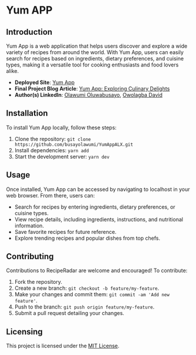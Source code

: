 # Yum APP

## Introduction

Yum App is a web application that helps users discover and explore a wide variety of recipes from around the world. With Yum App, users can easily search for recipes based on ingredients, dietary preferences, and cuisine types, making it a versatile tool for cooking enthusiasts and food lovers alike.

- **Deployed Site**: [Yum App](https://yumapp.vercel.app/)
- **Final Project Blog Article**: [Yum App: Exploring Culinary Delights](google.com)
- **Author(s) LinkedIn**: [Olawumi Oluwabusayo](https://www.linkedin.com/in/busayolawumi/), [Owolagba David](https://www.linkedin.com/in/owolagbadavid/)

## Installation

To install Yum App locally, follow these steps:

1. Clone the repository: `git clone https://github.com/busayolawumi/YumAppALX.git`
2. Install dependencies: `yarn add`
3. Start the development server: `yarn dev`

## Usage

Once installed, Yum App can be accessed by navigating to localhost in your web browser. From there, users can:

- Search for recipes by entering ingredients, dietary preferences, or cuisine types.
- View recipe details, including ingredients, instructions, and nutritional information.
- Save favorite recipes for future reference.
- Explore trending recipes and popular dishes from top chefs.

## Contributing

Contributions to RecipeRadar are welcome and encouraged! To contribute:

1. Fork the repository.
2. Create a new branch: `git checkout -b feature/my-feature`.
3. Make your changes and commit them: `git commit -am 'Add new feature'`.
4. Push to the branch: `git push origin feature/my-feature`.
5. Submit a pull request detailing your changes.


## Licensing

This project is licensed under the [MIT License](LICENSE).
